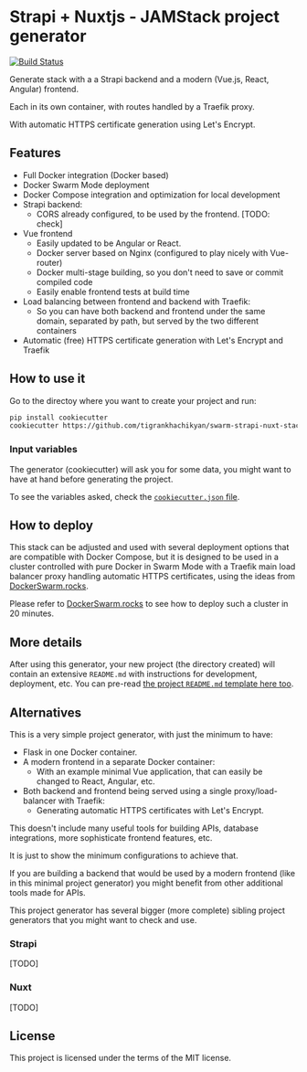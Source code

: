 # Strapi + Nuxtjs - JAMStack project generator

[![Build Status](https://travis-ci.org/tigrankhachikyan/swarm-strapi-nuxt-stack.svg?branch=master)](https://travis-ci.org/tigrankhachikyan/swarm-strapi-nuxt-stack)

Generate stack with a a Strapi backend and a modern (Vue.js, React, Angular) frontend.

Each in its own container, with routes handled by a Traefik proxy.

With automatic HTTPS certificate generation using Let's Encrypt.


## Features

* Full Docker integration (Docker based)
* Docker Swarm Mode deployment
* Docker Compose integration and optimization for local development
* Strapi backend:
    * CORS already configured, to be used by the frontend. [TODO: check]
* Vue frontend
    * Easily updated to be Angular or React.
    * Docker server based on Nginx (configured to play nicely with Vue-router)
    * Docker multi-stage building, so you don't need to save or commit compiled code
    * Easily enable frontend tests at build time
* Load balancing between frontend and backend with Traefik:
    * So you can have both backend and frontend under the same domain, separated by path, but served by the two different containers
* Automatic (free) HTTPS certificate generation with Let's Encrypt and Traefik


## How to use it

Go to the directoy where you want to create your project and run:

```bash
pip install cookiecutter
cookiecutter https://github.com/tigrankhachikyan/swarm-strapi-nuxt-stack
```

### Input variables

The generator (cookiecutter) will ask you for some data, you might want to have at hand before generating the project.

To see the variables asked, check the [`cookiecutter.json` file](./cookiecutter.json).

## How to deploy

This stack can be adjusted and used with several deployment options that are compatible with Docker Compose, but it is designed to be used in a cluster controlled with pure Docker in Swarm Mode with a Traefik main load balancer proxy handling automatic HTTPS certificates, using the ideas from <a href="https://dockerswarm.rocks" target="_blank">DockerSwarm.rocks</a>.

Please refer to <a href="https://dockerswarm.rocks" target="_blank">DockerSwarm.rocks</a> to see how to deploy such a cluster in 20 minutes.

## More details

After using this generator, your new project (the directory created) will contain an extensive `README.md` with instructions for development, deployment, etc. You can pre-read [the project `README.md` template here too](./{{cookiecutter.project_slug}}/README.md).

## Alternatives

This is a very simple project generator, with just the minimum to have:

* Flask in one Docker container.
* A modern frontend in a separate Docker container:
    * With an example minimal Vue application, that can easily be changed to React, Angular, etc.
* Both backend and frontend being served using a single proxy/load-balancer with Traefik:
    * Generating automatic HTTPS certificates with Let's Encrypt.

This doesn't include many useful tools for building APIs, database integrations, more sophisticate frontend features, etc.

It is just to show the minimum configurations to achieve that.

If you are building a backend that would be used by a modern frontend (like in this minimal project generator) you might benefit from other additional tools made for APIs.

This project generator has several bigger (more complete) sibling project generators that you might want to check and use.

### Strapi
[TODO]
### Nuxt

[TODO]

## License

This project is licensed under the terms of the MIT license.
